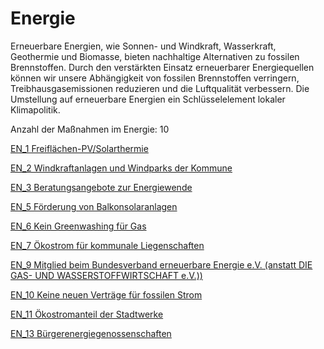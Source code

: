 # Energie

Erneuerbare Energien, wie Sonnen- und Windkraft, Wasserkraft, Geothermie und Biomasse, bieten nachhaltige Alternativen zu fossilen Brennstoffen. Durch den verstärkten Einsatz erneuerbarer Energiequellen können wir unsere Abhängigkeit von fossilen Brennstoffen verringern, Treibhausgasemissionen reduzieren und die Luftqualität verbessern. Die Umstellung auf erneuerbare Energien ein Schlüsselelement lokaler Klimapolitik.

Anzahl der Maßnahmen im Energie: 10

[EN_1	Freiflächen-PV/Solarthermie](EN_1.md)

[EN_2	Windkraftanlagen und Windparks der Kommune](EN_2.md)

[EN_3 Beratungsangebote zur Energiewende](EN_3.md)

[EN_5	Förderung von Balkonsolaranlagen](EN_5.md)

[EN_6	Kein Greenwashing für Gas](EN_6.md)

[EN_7	Ökostrom für kommunale Liegenschaften](EN_7.md)

[EN_9	Mitglied beim Bundesverband erneuerbare Energie e.V. (anstatt DIE GAS- UND WASSERSTOFFWIRTSCHAFT e.V.))](EN_9.md)

[EN_10	Keine neuen Verträge für fossilen Strom](EN_10.md)

[EN_11 Ökostromanteil der Stadtwerke](EN11.md)

[EN_13 Bürgerenergiegenossenschaften](EN_13.md)
